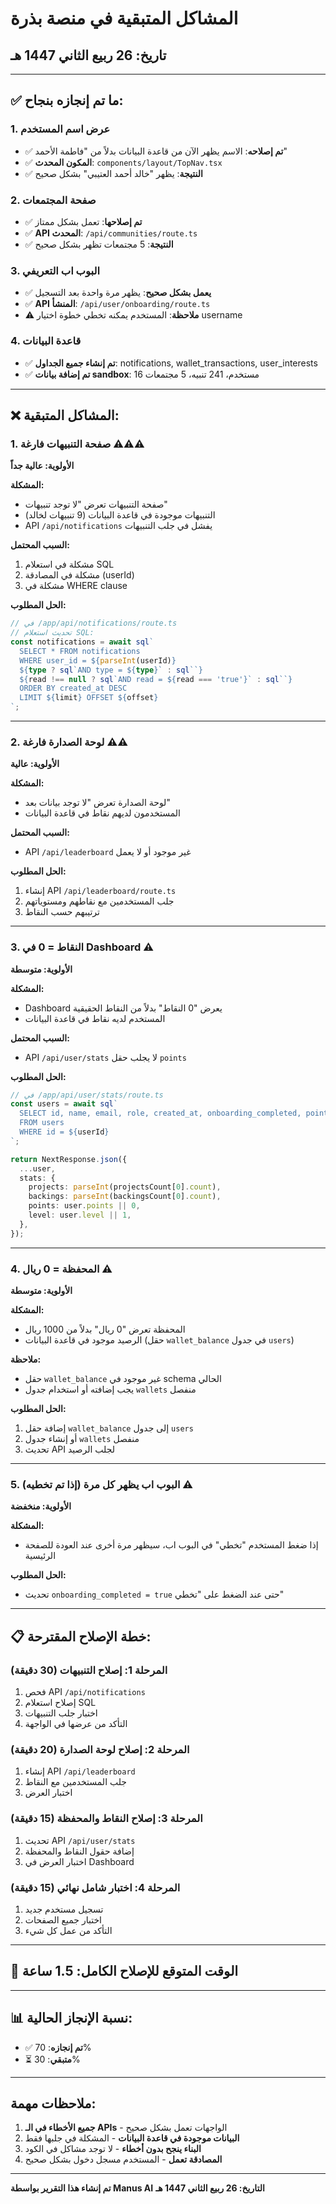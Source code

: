 # المشاكل المتبقية في منصة بذرة

## تاريخ: 26 ربيع الثاني 1447 هـ

---

## ✅ ما تم إنجازه بنجاح:

### 1. عرض اسم المستخدم
- ✅ **تم إصلاحه**: الاسم يظهر الآن من قاعدة البيانات بدلاً من "فاطمة الأحمد"
- ✅ **المكون المحدث**: `components/layout/TopNav.tsx`
- ✅ **النتيجة**: يظهر "خالد أحمد العتيبي" بشكل صحيح

### 2. صفحة المجتمعات
- ✅ **تم إصلاحها**: تعمل بشكل ممتاز
- ✅ **API المحدث**: `/api/communities/route.ts`
- ✅ **النتيجة**: 5 مجتمعات تظهر بشكل صحيح

### 3. البوب اب التعريفي
- ✅ **يعمل بشكل صحيح**: يظهر مرة واحدة بعد التسجيل
- ✅ **API المنشأ**: `/api/user/onboarding/route.ts`
- ⚠️ **ملاحظة**: المستخدم يمكنه تخطي خطوة اختيار username

### 4. قاعدة البيانات
- ✅ **تم إنشاء جميع الجداول**: notifications, wallet_transactions, user_interests
- ✅ **تم إضافة بيانات sandbox**: 16 مستخدم، 241 تنبيه، 5 مجتمعات

---

## ❌ المشاكل المتبقية:

### 1. صفحة التنبيهات فارغة ⚠️⚠️⚠️
**الأولوية: عالية جداً**

**المشكلة:**
- صفحة التنبيهات تعرض "لا توجد تنبيهات"
- التنبيهات موجودة في قاعدة البيانات (9 تنبيهات لخالد)
- API `/api/notifications` يفشل في جلب التنبيهات

**السبب المحتمل:**
1. مشكلة في استعلام SQL
2. مشكلة في المصادقة (userId)
3. مشكلة في WHERE clause

**الحل المطلوب:**
```typescript
// في /app/api/notifications/route.ts
// تحديث استعلام SQL:
const notifications = await sql`
  SELECT * FROM notifications
  WHERE user_id = ${parseInt(userId)}
  ${type ? sql`AND type = ${type}` : sql``}
  ${read !== null ? sql`AND read = ${read === 'true'}` : sql``}
  ORDER BY created_at DESC
  LIMIT ${limit} OFFSET ${offset}
`;
```

---

### 2. لوحة الصدارة فارغة ⚠️⚠️
**الأولوية: عالية**

**المشكلة:**
- لوحة الصدارة تعرض "لا توجد بيانات بعد"
- المستخدمون لديهم نقاط في قاعدة البيانات

**السبب المحتمل:**
- API `/api/leaderboard` غير موجود أو لا يعمل

**الحل المطلوب:**
1. إنشاء API `/api/leaderboard/route.ts`
2. جلب المستخدمين مع نقاطهم ومستوياتهم
3. ترتيبهم حسب النقاط

---

### 3. النقاط = 0 في Dashboard ⚠️
**الأولوية: متوسطة**

**المشكلة:**
- Dashboard يعرض "0 النقاط" بدلاً من النقاط الحقيقية
- المستخدم لديه نقاط في قاعدة البيانات

**السبب المحتمل:**
- API `/api/user/stats` لا يجلب حقل `points`

**الحل المطلوب:**
```typescript
// في /app/api/user/stats/route.ts
const users = await sql`
  SELECT id, name, email, role, created_at, onboarding_completed, points, level
  FROM users
  WHERE id = ${userId}
`;

return NextResponse.json({
  ...user,
  stats: {
    projects: parseInt(projectsCount[0].count),
    backings: parseInt(backingsCount[0].count),
    points: user.points || 0,
    level: user.level || 1,
  },
});
```

---

### 4. المحفظة = 0 ريال ⚠️
**الأولوية: متوسطة**

**المشكلة:**
- المحفظة تعرض "0 ريال" بدلاً من 1000 ريال
- الرصيد موجود في قاعدة البيانات (حقل `wallet_balance` في جدول `users`)

**ملاحظة:**
- حقل `wallet_balance` غير موجود في schema الحالي
- يجب إضافته أو استخدام جدول `wallets` منفصل

**الحل المطلوب:**
1. إضافة حقل `wallet_balance` إلى جدول `users`
2. أو إنشاء جدول `wallets` منفصل
3. تحديث API لجلب الرصيد

---

### 5. البوب اب يظهر كل مرة (إذا تم تخطيه) ⚠️
**الأولوية: منخفضة**

**المشكلة:**
- إذا ضغط المستخدم "تخطي" في البوب اب، سيظهر مرة أخرى عند العودة للصفحة الرئيسية

**الحل المطلوب:**
- تحديث `onboarding_completed = true` حتى عند الضغط على "تخطي"

---

## 📋 خطة الإصلاح المقترحة:

### المرحلة 1: إصلاح التنبيهات (30 دقيقة)
1. فحص API `/api/notifications`
2. إصلاح استعلام SQL
3. اختبار جلب التنبيهات
4. التأكد من عرضها في الواجهة

### المرحلة 2: إصلاح لوحة الصدارة (20 دقيقة)
1. إنشاء API `/api/leaderboard`
2. جلب المستخدمين مع النقاط
3. اختبار العرض

### المرحلة 3: إصلاح النقاط والمحفظة (15 دقيقة)
1. تحديث API `/api/user/stats`
2. إضافة حقول النقاط والمحفظة
3. اختبار العرض في Dashboard

### المرحلة 4: اختبار شامل نهائي (15 دقيقة)
1. تسجيل مستخدم جديد
2. اختبار جميع الصفحات
3. التأكد من عمل كل شيء

---

## 🎯 الوقت المتوقع للإصلاح الكامل: 1.5 ساعة

---

## 📊 نسبة الإنجاز الحالية:

- ✅ **تم إنجازه**: 70%
- ⏳ **متبقي**: 30%

---

## ملاحظات مهمة:

1. **جميع الأخطاء في الـ APIs** - الواجهات تعمل بشكل صحيح
2. **البيانات موجودة في قاعدة البيانات** - المشكلة في جلبها فقط
3. **البناء ينجح بدون أخطاء** - لا توجد مشاكل في الكود
4. **المصادقة تعمل** - المستخدم مسجل دخول بشكل صحيح

---

**تم إنشاء هذا التقرير بواسطة Manus AI**
**التاريخ: 26 ربيع الثاني 1447 هـ**


